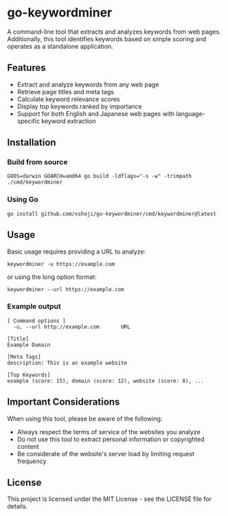 # go-keywordminer

A command-line tool that extracts and analyzes keywords from web pages. Additionally, this tool identifies keywords based on simple scoring and operates as a standalone application.

## Features

- Extract and analyze keywords from any web page
- Retrieve page titles and meta tags
- Calculate keyword relevance scores
- Display top keywords ranked by importance
- Support for both English and Japanese web pages with language-specific keyword extraction

## Installation

### Build from source

```
GOOS=darwin GOARCH=amd64 go build -ldflags="-s -w" -trimpath ./cmd/keywordminer
```

### Using Go

```
go install github.com/xshoji/go-keywordminer/cmd/keywordminer@latest
```

## Usage

Basic usage requires providing a URL to analyze:

```
keywordminer -u https://example.com
```

or using the long option format:

```
keywordminer --url https://example.com
```

### Example output

```
[ Command options ]
  -u, --url http://example.com       URL

[Title]
Example Domain

[Meta Tags]
description: This is an example website

[Top Keywords]
example (score: 15), domain (score: 12), website (score: 8), ...
```

## Important Considerations

When using this tool, please be aware of the following:

- Always respect the terms of service of the websites you analyze
- Do not use this tool to extract personal information or copyrighted content
- Be considerate of the website's server load by limiting request frequency

## License

This project is licensed under the MIT License - see the LICENSE file for details.

